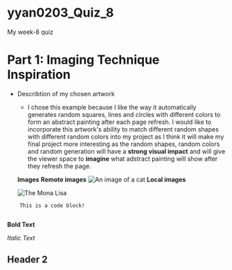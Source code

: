 # yyan0203_Quiz_8
My week-8 quiz


# Part 1: Imaging Technique Inspiration
- Describtion of my chosen artwork
    - I chose this example because I like the way it automatically generates random squares, lines and circles with different colors to form an abstract painting after each page refresh. I would like to incorporate this artwork's ability to match different random shapes with different random colors into my project as I think it will make my final project more interesting as the random shapes, random colors and random generation will have a **strong visual impact** and will give the viewer space to **imagine** what adstract painting will show after they refresh the page.

    **Images**
    **Remote images**
    ![An image of a cat](http://placekitten.com/200/300)
    **Local images**

    ![The Mona Lisa](readmeImage/Mona_Lisa_by_Leonardo_da_Vinci_500_x_700.jpg)
```
    This is a code block!
  
```

**Bold Text**

*Italic Text*

## Header 2